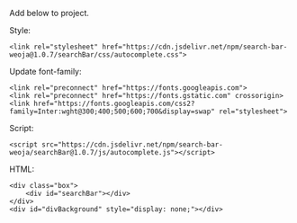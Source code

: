 Add below to project.

Style:

    <link rel="stylesheet" href="https://cdn.jsdelivr.net/npm/search-bar-weoja@1.0.7/searchBar/css/autocomplete.css">

Update font-family:

    <link rel="preconnect" href="https://fonts.googleapis.com">
    <link rel="preconnect" href="https://fonts.gstatic.com" crossorigin>
    <link href="https://fonts.googleapis.com/css2?family=Inter:wght@300;400;500;600;700&display=swap" rel="stylesheet">
Script:

    <script src="https://cdn.jsdelivr.net/npm/search-bar-weoja/searchBar@1.0.7/js/autocomplete.js"></script>

HTML:

    <div class="box">
        <div id="searchBar"></div>
    </div>
    <div id="divBackground" style="display: none;"></div>
